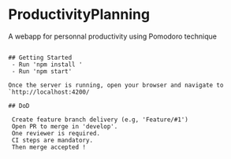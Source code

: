 # ProductivityPlanning

A webapp for personnal productivity using Pomodoro technique
```

## Getting Started
 - Run 'npm install '
 - Run 'npm start'

Once the server is running, open your browser and navigate to `http://localhost:4200/

## DoD

 Create feature branch delivery (e.g, 'Feature/#1')
 Open PR to merge in 'develop'.
 One reviewer is required. 
 CI steps are mandatory.
 Then merge accepted !
